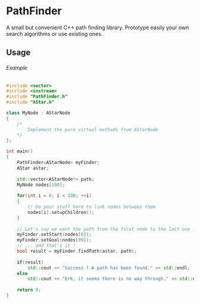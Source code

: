 PathFinder
==========

A small but convenient C++ path finding library.
Prototype easily your own search algorithms or use existing ones.

## Usage

###### Example
```c++
#include <vector>
#include <iostream>
#include "PathFinder.h"
#include "AStar.h"

class MyNode : AStarNode
{
	/*
		Implement the pure virtual methods from AStarNode
	*/
};

int main()
{
	PathFinder<AStarNode> myFinder;
	AStar astar;
	
	std::vector<AStarNode*> path;
	MyNode nodes[100];
	
	for(int i = 0; i < 100; ++i)
	{
		// Do your stuff here to link nodes between them
		nodes[i].setupChildren();
	}
	
	// Let's say we want the path from the first node to the last one ...
	myFinder.setStart(nodes[0]);
	myFinder.setGoal(nodes[99]);
	// ... and that's it !
	bool result = myFinder.findPath(astar, path);
	
	if(result)
		std::cout << "Success ! A path has been found." << std::endl;
	else
		std::cout << "Erk, it seems there is no way through." << std::endl;
	
	return 0;
}
```
